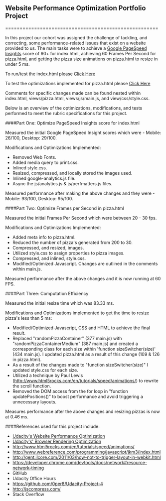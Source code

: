 ## Website Performance Optimization Portfolio Project
=====================================================

In this project our cohort was assigned the challenge of tackling, and correcting, some performance-related issues
that exist on a website provided to us. The main tasks were to achieve a [Google PageSpeed Insights](https://developers.google.com/speed/pagespeed/insights/) score of 90+ for index.html,
achieving 60 Frames Per Second for pizza.html, and getting the pizza size animations on pizza.html to resize in under 5 ms.

To run/test the index.html please [Click Here](http://samurairanderson.github.io)

To test the optimizations implemented for pizza.html please [Click Here](http://samurairanderson.github.io./views/pizza.html)

Comments for specific changes made can be found nested within index.html, views/pizza.html, views/js/main.js, and view/css/style.css.

Below is an overview of the optimizations, modifications, and tests performed to meet the rubric specifications for this project. 
 

####Part One: Optimize PageSpeed Insights score for index.html


Measured the initial Google PageSpeed Insight scores which were - Mobile: 26/100, Desktop: 29/100.

Modifications and Optimizations Implemented:
* Removed Web Fonts.
* Added media query to print.css.
* Inlined style.css.
* Resized, compressed, and locally stored the images used.
* Inlined google-analytics.js file.
* Async the js/analytics.js & js/perfmatters.js files.

Measured performance after making the above changes and they were - Mobile: 93/100, Desktop: 95/100.

####Part Two: Optimize Frames per Second in pizza.html

Measured the initial Frames Per Second which were between 20 - 30 fps.

Modifications and Optimizations Implemented:
* Added meta info to pizza.html.
* Reduced the number of pizza's generated from 200 to 30.
* Compressed, and resized, images.
* Utilized style.css to assign properties to pizza images.
* Compressed, and inlined, style.css.
* Modified/Optimized Javascript. Changes are outlined in the comments within main.js.

Measured performance after the above changes and it is now running at 60 FPS.

####Part Three: Computation Efficiency

Measured the initial resize time which was 83.33 ms.

Modifications and Optimizations implemented to get the time to resize pizza's less than 5 ms:
* Modified/Optimized Javascript, CSS and HTML to achieve the final result.
* Replaced "randomPizzaContainer" (377 main.js) with "randomPizzaContainerMedium" (387 main.js) and created 
  a corresponding class for each size within 'function sizeSwitcher(size)' (434 main.js). I updated 
  pizza.html as a result of this change (109 & 126 in pizza.html). 
* As a result of the changes made to "function sizeSwitcher(size)" I updated style.css for each size.
* Utilized a technique by Paul Lewis (http://www.html5rocks.com/en/tutorials/speed/animations/) to rewrite
  the scroll function.
* Removed the DOM access from the for loop in "function updatePositions()" to boost performance and avoid
  triggering a unnecessary layouts.

Measures performance after the above changes and resizing pizzas is now at 0.46 ms.


####References used for this project include:

* [Udacity's Website Performance Optimization](https://www.udacity.com/course/website-performance-optimization--ud884)
* [Udacity's' Browser Rendering Optimization](https://www.udacity.com/course/browser-rendering-optimization--ud860)
* http://www.html5rocks.com/en/tutorials/speed/animations/
* http://www.webreference.com/programming/javascript/jkm3/index.html
* http://gent.ilcore.com/2011/03/how-not-to-trigger-layout-in-webkit.html
* https://developer.chrome.com/devtools/docs/network#resource-network-timing
* GitHub
* Udacity Office Hours
* https://github.com/0per8/Udacity-Project-4
* http://jscompress.com/
* Stack Overflow

